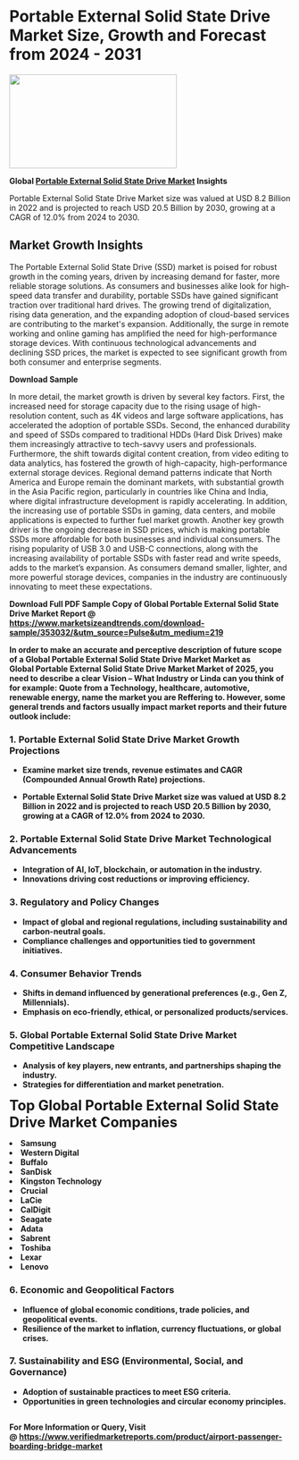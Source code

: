 <H1>Portable External Solid State Drive Market Size, Growth and Forecast from 2024 - 2031</H1><img class="aligncenter size-medium wp-image-584254" src="https://thirdeyenews.in/wp-content/uploads/2024/09/Global-Market-Research-300x168.jpeg" alt="" width="300" height="168" /><p><strong>Global&nbsp;<a href="https://www.marketsizeandtrends.com/download-sample/353032/&amp;utm_source=Pulse&amp;utm_medium=219">Portable External Solid State Drive Market</a> Insights</strong></p><p>Portable External Solid State Drive Market size was valued at USD 8.2 Billion in 2022 and is projected to reach USD 20.5 Billion by 2030, growing at a CAGR of 12.0% from 2024 to 2030.</p><p><h2>Market Growth Insights</h2> <p>The Portable External Solid State Drive (SSD) market is poised for robust growth in the coming years, driven by increasing demand for faster, more reliable storage solutions. As consumers and businesses alike look for high-speed data transfer and durability, portable SSDs have gained significant traction over traditional hard drives. The growing trend of digitalization, rising data generation, and the expanding adoption of cloud-based services are contributing to the market's expansion. Additionally, the surge in remote working and online gaming has amplified the need for high-performance storage devices. With continuous technological advancements and declining SSD prices, the market is expected to see significant growth from both consumer and enterprise segments.</p> <p><strong>Download Sample</strong></p> <p>In more detail, the market growth is driven by several key factors. First, the increased need for storage capacity due to the rising usage of high-resolution content, such as 4K videos and large software applications, has accelerated the adoption of portable SSDs. Second, the enhanced durability and speed of SSDs compared to traditional HDDs (Hard Disk Drives) make them increasingly attractive to tech-savvy users and professionals. Furthermore, the shift towards digital content creation, from video editing to data analytics, has fostered the growth of high-capacity, high-performance external storage devices. Regional demand patterns indicate that North America and Europe remain the dominant markets, with substantial growth in the Asia Pacific region, particularly in countries like China and India, where digital infrastructure development is rapidly accelerating. In addition, the increasing use of portable SSDs in gaming, data centers, and mobile applications is expected to further fuel market growth. Another key growth driver is the ongoing decrease in SSD prices, which is making portable SSDs more affordable for both businesses and individual consumers. The rising popularity of USB 3.0 and USB-C connections, along with the increasing availability of portable SSDs with faster read and write speeds, adds to the market’s expansion. As consumers demand smaller, lighter, and more powerful storage devices, companies in the industry are continuously innovating to meet these expectations.</p> <p><strong></p><p><span class=""><strong>Download Full PDF Sample Copy of Global Portable External Solid State Drive Market Report</strong> @ <a href="https://www.marketsizeandtrends.com/download-sample/353032/&amp;utm_source=Pulse&amp;utm_medium=219" target="_blank">https://www.marketsizeandtrends.com/download-sample/353032/&amp;utm_source=Pulse&amp;utm_medium=219</a></span></p><p>In order to make an accurate and perceptive description of future scope of a Global&nbsp;Portable External Solid State Drive Market Market as Global&nbsp;Portable External Solid State Drive Market Market of 2025, you need to describe a clear Vision &ndash; What Industry or Linda can you think of for example: Quote from a Technology, healthcare, automotive, renewable energy, name the market you are Reffering to. However, some general trends and factors usually impact market reports and their future outlook include:</p><h3>1.&nbsp;<strong>Portable External Solid State Drive Market Growth Projections</strong></h3><ul><li>Examine market size trends, revenue estimates and CAGR (Compounded Annual Growth Rate) projections.</li><li><p>Portable External Solid State Drive Market size was valued at USD 8.2 Billion in 2022 and is projected to reach USD 20.5 Billion by 2030, growing at a CAGR of 12.0% from 2024 to 2030.</p></li></ul><h3>2.&nbsp;<strong>Portable External Solid State Drive Market Technological Advancements</strong></h3><ul><li>Integration of AI, IoT, blockchain, or automation in the industry.</li><li>Innovations driving cost reductions or improving efficiency.</li></ul><h3>3.&nbsp;<strong>Regulatory and Policy Changes</strong></h3><ul><li>Impact of global and regional regulations, including sustainability and carbon-neutral goals.</li><li>Compliance challenges and opportunities tied to government initiatives.</li></ul><h3>4.&nbsp;<strong>Consumer Behavior Trends</strong></h3><ul><li>Shifts in demand influenced by generational preferences (e.g., Gen Z, Millennials).</li><li>Emphasis on eco-friendly, ethical, or personalized products/services.</li></ul><h3>5.&nbsp;<strong>Global Portable External Solid State Drive Market Competitive Landscape</strong></h3><ul><li>Analysis of key players, new entrants, and partnerships shaping the industry.</li><li>Strategies for differentiation and market penetration.</li></ul><p data-pm-slice="1 1 []"><span style="color: inherit; font-family: inherit; font-size: 25px;">Top Global Portable External Solid State Drive Market Companies</span></p><div class="" data-test-id=""><p><li>Samsung</li><li> Western Digital</li><li> Buffalo</li><li> SanDisk</li><li> Kingston Technology</li><li> Crucial</li><li> LaCie</li><li> CalDigit</li><li> Seagate</li><li> Adata</li><li> Sabrent</li><li> Toshiba</li><li> Lexar</li><li> Lenovo</li></p></div><h3>6.&nbsp;<strong>Economic and Geopolitical Factors</strong></h3><ul><li>Influence of global economic conditions, trade policies, and geopolitical events.</li><li>Resilience of the market to inflation, currency fluctuations, or global crises.</li></ul><h3>7.&nbsp;<strong>Sustainability and ESG (Environmental, Social, and Governance)</strong></h3><ul><li>Adoption of sustainable practices to meet ESG criteria.</li><li>Opportunities in green technologies and circular economy principles.</li></ul><h2><strong style="font-size: 14px;">For More Information or Query, Visit @&nbsp;</strong><a style="background-color: #ffffff; font-size: 14px;" href="https://www.marketsizeandtrends.com/report/portable-external-solid-state-drive-market/" target="_blank">https://www.verifiedmarketreports.com/product/airport-passenger-boarding-bridge-market</a></h2>
